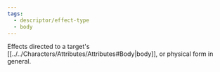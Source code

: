 ```yaml
---
tags:
  - descriptor/effect-type
  - body
---
```

Effects directed to a target's [[../../Characters/Attributes/Attributes#Body|body]], or physical form in general.